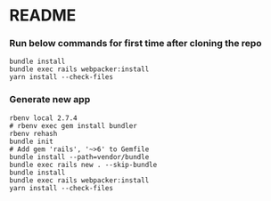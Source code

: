 # README

### Run below commands for first time after cloning the repo

```
bundle install
bundle exec rails webpacker:install 
yarn install --check-files
```


### Generate new app

```
rbenv local 2.7.4
# rbenv exec gem install bundler
rbenv rehash
bundle init
# Add gem 'rails', '~>6' to Gemfile 
bundle install --path=vendor/bundle
bundle exec rails new . --skip-bundle
bundle install
bundle exec rails webpacker:install 
yarn install --check-files
```
